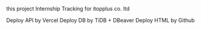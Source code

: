 this project Internship Tracking for itopplus co. ltd

Deploy API by Vercel
Deploy DB by TiDB + DBeaver
Deploy HTML by Github
